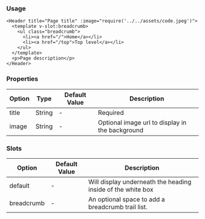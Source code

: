 ### Usage

```
<Header title="Page title" :image="require('../../assets/code.jpeg')">
  <template v-slot:breadcrumb>
    <ul class="breadcrumb">
      <li><a href="/">Home</a></li>
      <li><a href="/top">Top level</a></li>
    </ul>
  </template>
  <p>Page description</p>
</Header>
```

### Properties

| Option | Type | Default Value | Description |
| ------ | ---- | ------------- | ----------- |
| title | String | - | Required |
| image | String | - | Optional image url to display in the background |


### Slots

| Option | Default Value | Description |
| ------ | ------------- | ----------- |
| default | - | Will display underneath the heading inside of the white box |
| breadcrumb | - | An optional space to add a breadcrumb trail list. |